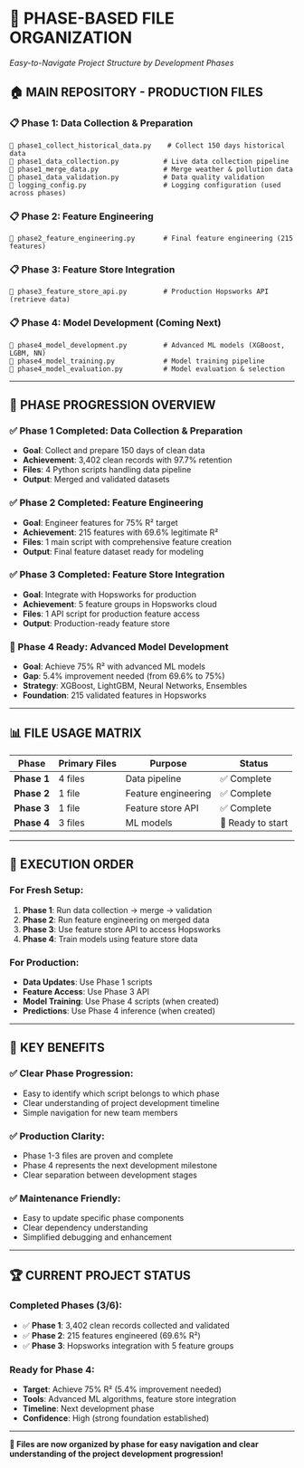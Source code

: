 # 📁 PHASE-BASED FILE ORGANIZATION
*Easy-to-Navigate Project Structure by Development Phases*

## 🏠 **MAIN REPOSITORY - PRODUCTION FILES**

### **📋 Phase 1: Data Collection & Preparation**
```
📄 phase1_collect_historical_data.py    # Collect 150 days historical data
📄 phase1_data_collection.py           # Live data collection pipeline  
📄 phase1_merge_data.py                # Merge weather & pollution data
📄 phase1_data_validation.py           # Data quality validation
📄 logging_config.py                   # Logging configuration (used across phases)
```

### **📋 Phase 2: Feature Engineering**
```
📄 phase2_feature_engineering.py       # Final feature engineering (215 features)
```

### **📋 Phase 3: Feature Store Integration**
```
📄 phase3_feature_store_api.py         # Production Hopsworks API (retrieve data)
```

### **📋 Phase 4: Model Development** (Coming Next)
```
📄 phase4_model_development.py         # Advanced ML models (XGBoost, LGBM, NN)
📄 phase4_model_training.py            # Model training pipeline
📄 phase4_model_evaluation.py          # Model evaluation & selection
```

---

## 🎯 **PHASE PROGRESSION OVERVIEW**

### **✅ Phase 1 Completed**: Data Collection & Preparation
- **Goal**: Collect and prepare 150 days of clean data
- **Achievement**: 3,402 clean records with 97.7% retention
- **Files**: 4 Python scripts handling data pipeline
- **Output**: Merged and validated datasets

### **✅ Phase 2 Completed**: Feature Engineering  
- **Goal**: Engineer features for 75% R² target
- **Achievement**: 215 features with 69.6% legitimate R²
- **Files**: 1 main script with comprehensive feature creation
- **Output**: Final feature dataset ready for modeling

### **✅ Phase 3 Completed**: Feature Store Integration
- **Goal**: Integrate with Hopsworks for production
- **Achievement**: 5 feature groups in Hopsworks cloud
- **Files**: 1 API script for production feature access
- **Output**: Production-ready feature store

### **🚀 Phase 4 Ready**: Advanced Model Development
- **Goal**: Achieve 75% R² with advanced ML models
- **Gap**: 5.4% improvement needed (from 69.6% to 75%)
- **Strategy**: XGBoost, LightGBM, Neural Networks, Ensembles
- **Foundation**: 215 validated features in Hopsworks

---

## 📊 **FILE USAGE MATRIX**

| Phase | Primary Files | Purpose | Status |
|-------|---------------|---------|---------|
| **Phase 1** | 4 files | Data pipeline | ✅ Complete |
| **Phase 2** | 1 file | Feature engineering | ✅ Complete |
| **Phase 3** | 1 file | Feature store API | ✅ Complete |
| **Phase 4** | 3 files | ML models | 🚀 Ready to start |

---

## 🔄 **EXECUTION ORDER**

### **For Fresh Setup**:
1. **Phase 1**: Run data collection → merge → validation
2. **Phase 2**: Run feature engineering on merged data
3. **Phase 3**: Use feature store API to access Hopsworks
4. **Phase 4**: Train models using feature store data

### **For Production**:
- **Data Updates**: Use Phase 1 scripts
- **Feature Access**: Use Phase 3 API
- **Model Training**: Use Phase 4 scripts (when created)
- **Predictions**: Use Phase 4 inference (when created)

---

## 🎯 **KEY BENEFITS**

### **✅ Clear Phase Progression**:
- Easy to identify which script belongs to which phase
- Clear understanding of project development timeline
- Simple navigation for new team members

### **✅ Production Clarity**:
- Phase 1-3 files are proven and complete
- Phase 4 represents the next development milestone
- Clear separation between development stages

### **✅ Maintenance Friendly**:
- Easy to update specific phase components
- Clear dependency understanding
- Simplified debugging and enhancement

---

## 🏆 **CURRENT PROJECT STATUS**

### **Completed Phases (3/6)**:
- ✅ **Phase 1**: 3,402 clean records collected and validated
- ✅ **Phase 2**: 215 features engineered (69.6% R²)
- ✅ **Phase 3**: Hopsworks integration with 5 feature groups

### **Ready for Phase 4**:
- **Target**: Achieve 75% R² (5.4% improvement needed)
- **Tools**: Advanced ML algorithms, feature store integration
- **Timeline**: Next development phase
- **Confidence**: High (strong foundation established)

---

**📁 Files are now organized by phase for easy navigation and clear understanding of the project development progression!**
